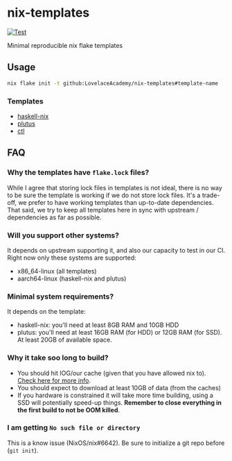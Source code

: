 # nix-templates

[![Test](https://github.com/LovelaceAcademy/nix-templates/actions/workflows/test.yml/badge.svg?branch=main)](https://github.com/LovelaceAcademy/nix-templates/actions/workflows/test.yml?query=branch%3Amain)

Minimal reproducible nix flake templates

## Usage

```bash
nix flake init -t github:LovelaceAcademy/nix-templates#template-name
```

### Templates

- [haskell-nix](./haskell-nix)
- [plutus](./plutus)
- [ctl](./ctl)

## FAQ

### Why the templates have `flake.lock` files?

While I agree that storing lock files in templates is not ideal, there is no way to be sure the template is working if we do not store lock files. It's a trade-off, we prefer to have working templates than up-to-date dependencies. That said, we try to keep all templates here in sync with upstream / dependencies as far as possible.

### Will you support other systems?

It depends on upstream supporting it, and also our capacity to test in our CI. Right now only these systems are supported:

- x86_64-linux (all templates)
- aarch64-linux (haskell-nix and plutus)

### Minimal system requirements?

It depends on the template:

- haskell-nix: you'll need at least 8GB RAM and 10GB HDD
- plutus: you'll need at least 16GB RAM (for HDD) or 12GB RAM (for SSD). At least 20GB of available space.

### Why it take soo long to build?

- You should hit IOG/our cache (given that you have allowed nix to). [Check here for more info](https://input-output-hk.github.io/haskell.nix/troubleshooting.html).
- You should expect to download at least 10GB of data (from the caches)
- If you hardware is constrained it will take more time building, using a SSD will potentially speed-up things. **Remember to close everything in the first build to not be OOM killed**.

### I am getting `No such file or directory`

This is a know issue (NixOS/nix#6642). Be sure to initialize a git repo before (`git init`).
